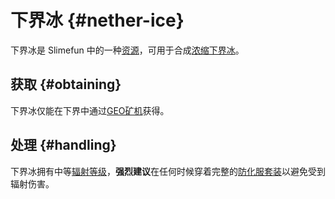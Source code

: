 # 下界冰 {#nether-ice}

下界冰是 Slimefun 中的一种[资源](/Resources)，可用于合成[浓缩下界冰](/Enriched-Nether-Ice)。

## 获取 {#obtaining}

下界冰仅能在下界中通过[GEO矿机](/GEO-Miner)获得。

## 处理 {#handling}

下界冰拥有中等[辐射等级](/Radiation)，**强烈建议**在任何时候穿着完整的[防化服套装](/Armor#hazmat-suit)以避免受到辐射伤害。
